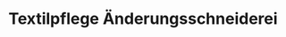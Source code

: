 ---
title: "Textilpflege Änderungsschneiderei"
url: /augsburg/textilpflege-aenderungsschneiderei/
shop: Schneiderei
---